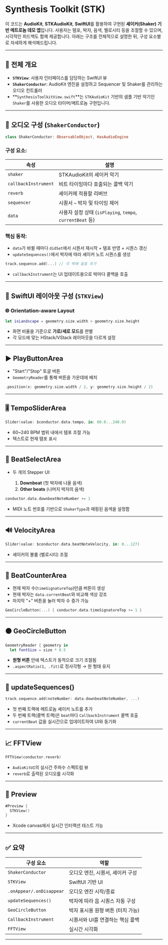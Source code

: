 # Synthesis Toolkit (STK)

이 코드는 **AudioKit**, **STKAudioKit**, **SwiftUI**를 활용하여 구현된 **셰이커(Shaker) 기반 메트로놈 데모 앱**입니다. 사용자는 템포, 박자, 음색, 벨로시티 등을 조절할 수 있으며, 시각적인 피드백도 함께 제공합니다.
아래는 구조를 전체적으로 설명한 뒤, 구성 요소별로 자세하게 해석해드립니다.

---

## 🧭 전체 개요

* **`STKView`**: 사용자 인터페이스를 담당하는 SwiftUI 뷰
* **`ShakerConductor`**: AudioKit 엔진을 설정하고 Sequencer 및 Shaker를 관리하는 오디오 컨트롤러
* \*\*`SynthesisToolkitView.swift`\*\*는 `STKAudioKit` 기반의 샘플 기반 악기인 `Shaker`를 사용한 오디오 타이머/메트로놈 구현입니다.

---

## 🎼 오디오 구성 (`ShakerConductor`)

```swift
class ShakerConductor: ObservableObject, HasAudioEngine
```

### 구성 요소:

| 속성                   | 설명                                                |
| -------------------- | ------------------------------------------------- |
| `shaker`             | STKAudioKit의 셰이커 악기                               |
| `callbackInstrument` | 비트 타이밍마다 호출되는 콜백 악기                               |
| `reverb`             | 셰이커에 적용할 리버브                                      |
| `sequencer`          | 시퀀서 – 박자 및 타이밍 제어                                 |
| `data`               | 사용자 설정 상태 (`isPlaying`, `tempo`, `currentBeat` 등) |

### 핵심 동작:

* `data`가 바뀔 때마다 `didSet`에서 시퀀서 재시작 + 템포 반영 + 시퀀스 갱신
* `updateSequences()`에서 박자에 따라 셰이커 노트 시퀀스를 생성

```swift
track.sequence.add(...) // 각 박에 음표 추가
```

* `callbackInstrument`는 UI 업데이트용으로 박마다 콜백을 호출

---

## 🧱 SwiftUI 레이아웃 구성 (`STKView`)

### 🌐 Orientation-aware Layout

```swift
let isLandscape = geometry.size.width > geometry.size.height
```

* 화면 비율을 기준으로 **가로/세로 모드**를 판별
* 각 모드에 맞는 HStack/VStack 레이아웃을 다르게 설정

---

## ▶️ PlayButtonArea

* "Start"/"Stop" 토글 버튼
* `GeometryReader`를 통해 버튼을 가운데에 배치

```swift
.position(x: geometry.size.width / 2, y: geometry.size.height / 2)
```

---

## 🎚 TempoSliderArea

```swift
Slider(value: $conductor.data.tempo, in: 60.0...240.0)
```

* 60\~240 BPM 범위 내에서 템포 조절 가능
* 텍스트로 현재 템포 표시

---

## 🎵 BeatSelectArea

* 두 개의 Stepper UI:

  1. **Downbeat** (첫 박자에 나올 음색)
  2. **Other beats** (나머지 박자의 음색)

```swift
conductor.data.downbeatNoteNumber += 1
```

* MIDI 노트 번호를 기반으로 `ShakerType`과 매핑된 음색을 설정함

---

## 🔊 VelocityArea

```swift
Slider(value: $conductor.data.beatNoteVelocity, in: 0...127)
```

* 셰이커의 볼륨 (벨로시티) 조절

---

## 🧮 BeatCounterArea

* 현재 박자 수(`timeSignatureTop`)만큼 버튼이 생성
* 현재 박자는 `data.currentBeat`와 비교해 색상 강조
* 마지막 "+" 버튼을 눌러 박자 수 증가 가능

```swift
GeoCircleButton(...) { conductor.data.timeSignatureTop += 1 }
```

---

## 🟠 GeoCircleButton

```swift
GeometryReader { geometry in
  let fontSize = size * 0.5
```

* **원형 버튼** 안에 텍스트가 동적으로 크기 조절됨
* `.aspectRatio(1, .fit)`로 정사각형 → 원 형태 유지

---

## 🔬 updateSequences()

```swift
track.sequence.add(noteNumber: data.downbeatNoteNumber, ...)
```

* 첫 번째 트랙에 메트로놈 셰이커 노트를 추가
* 두 번째 트랙(콜백 트랙)은 `beat`마다 `CallbackInstrument` 콜백 호출
* `currentBeat` 값을 실시간으로 업데이트하여 UI와 동기화

---

## 📈 FFTView

```swift
FFTView(conductor.reverb)
```

* `AudioKitUI`의 실시간 주파수 스펙트럼 뷰
* `reverb`로 출력된 오디오를 시각화

---

## 🧪 Preview

```swift
#Preview {
  STKView()
}
```

* Xcode canvas에서 실시간 인터랙션 테스트 가능

---

## ✅ 요약

| 구성 요소                    | 역할                   |
| ------------------------ | -------------------- |
| `ShakerConductor`        | 오디오 엔진, 시퀀서, 셰이커 구성  |
| `STKView`                | SwiftUI 기반 UI        |
| `.onAppear/.onDisappear` | 오디오 엔진 시작/종료         |
| `updateSequences()`      | 박자에 따라 음 시퀀스 자동 구성   |
| `GeoCircleButton`        | 박자 표시용 원형 버튼 (터치 가능) |
| `CallbackInstrument`     | 시퀀서와 UI를 연결하는 핵심 콜백  |
| `FFTView`                | 실시간 시각화              |

---
